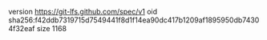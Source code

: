 version https://git-lfs.github.com/spec/v1
oid sha256:f42ddb7319715d7549441f8d1f14ea90dc417b1209af1895950db74304f32eaf
size 1168
